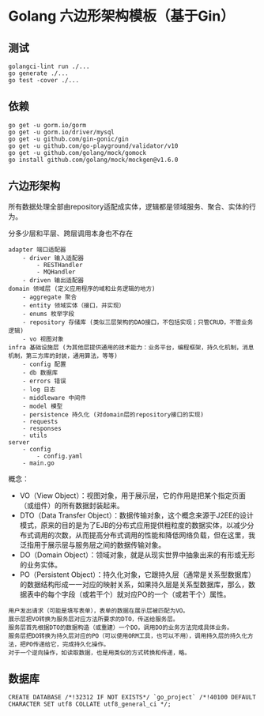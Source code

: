 # Golang 六边形架构模板（基于Gin）

## 测试

```
golangci-lint run ./...
go generate ./...
go test -cover ./...
```

## 依赖

```
go get -u gorm.io/gorm
go get -u gorm.io/driver/mysql
go get -u github.com/gin-gonic/gin
go get -u github.com/go-playground/validator/v10
go get -u github.com/golang/mock/gomock
go install github.com/golang/mock/mockgen@v1.6.0
```

## 六边形架构

所有数据处理全部由repository适配成实体，逻辑都是领域服务、聚合、实体的行为。

分多少层和平层、跨层调用本身也不存在

```
adapter 端口适配器
    - driver 输入适配器
        - RESTHandler
        - MQHandler
    - driven 输出适配器
domain 领域层 (定义应用程序的域和业务逻辑的地方)
    - aggregate 聚合
    - entity 领域实体（接口，并实现）
    - enums 枚举字段
    - repository 存储库 (类似三层架构的DAO接口，不包括实现；只管CRUD，不管业务逻辑)   
    - vo 视图对象
infra 基础设施层 (为其他层提供通用的技术能力：业务平台，编程框架，持久化机制，消息机制，第三方库的封装，通用算法，等等)
    - config 配置
    - db 数据库
    - errors 错误
    - log 日志
    - middleware 中间件
    - model 模型
    - persistence 持久化 (对domain层的repository接口的实现)
    - requests
    - responses
    - utils
server
    - config
        - config.yaml
    - main.go
```

概念：

- VO（View Object）：视图对象，用于展示层，它的作用是把某个指定页面（或组件）的所有数据封装起来。
- DTO（Data Transfer
  Object）：数据传输对象，这个概念来源于J2EE的设计模式，原来的目的是为了EJB的分布式应用提供粗粒度的数据实体，以减少分布式调用的次数，从而提高分布式调用的性能和降低网络负载，但在这里，我泛指用于展示层与服务层之间的数据传输对象。
- DO（Domain Object）：领域对象，就是从现实世界中抽象出来的有形或无形的业务实体。
- PO（Persistent Object）：持久化对象，它跟持久层（通常是关系型数据库）的数据结构形成一一对应的映射关系，如果持久层是关系型数据库，那么，数据表中的每个字段（或若干个）就对应PO的一个（或若干个）属性。

```
用户发出请求（可能是填写表单），表单的数据在展示层被匹配为VO。
展示层把VO转换为服务层对应方法所要求的DTO，传送给服务层。
服务层首先根据DTO的数据构造（或重建）一个DO，调用DO的业务方法完成具体业务。
服务层把DO转换为持久层对应的PO（可以使用ORM工具，也可以不用），调用持久层的持久化方法，把PO传递给它，完成持久化操作。
对于一个逆向操作，如读取数据，也是用类似的方式转换和传递，略。
```

## 数据库

```
CREATE DATABASE /*!32312 IF NOT EXISTS*/ `go_project` /*!40100 DEFAULT CHARACTER SET utf8 COLLATE utf8_general_ci */;
```
